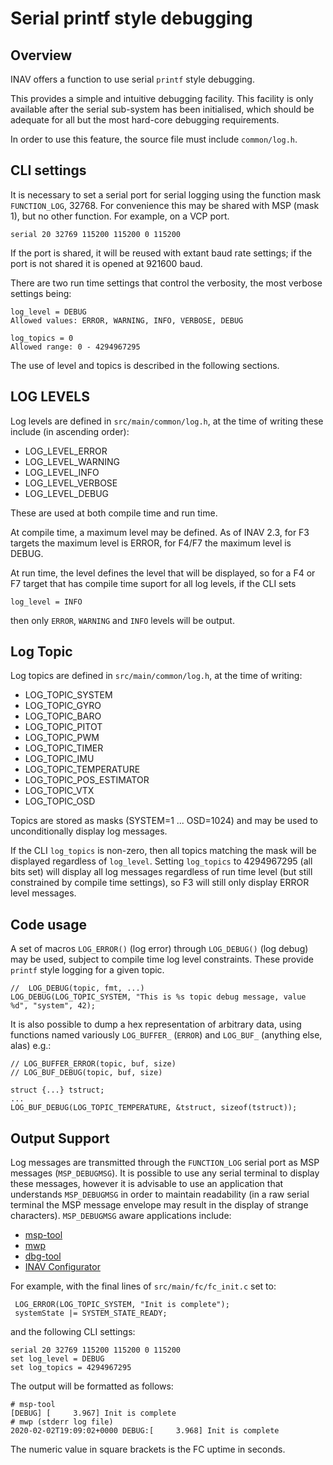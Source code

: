 # Serial printf style debugging

## Overview

INAV offers a function to use serial `printf` style debugging.

This provides a simple and intuitive debugging facility. This facility is only available after the serial sub-system has been initialised, which should be adequate for all but the most hard-core debugging requirements.

In order to use this feature, the source file must include `common/log.h`.

## CLI settings

It is necessary to set a serial port for serial logging using the function mask `FUNCTION_LOG`, 32768. For convenience this may be shared with MSP (mask 1), but no other function.
For example, on a VCP port.

```
serial 20 32769 115200 115200 0 115200
```

If the port is shared, it will be reused with extant baud rate settings; if the port is not shared it is opened at 921600 baud.

There are two run time settings that control the verbosity, the most verbose settings being:

```
log_level = DEBUG
Allowed values: ERROR, WARNING, INFO, VERBOSE, DEBUG

log_topics = 0
Allowed range: 0 - 4294967295

```

The use of level and topics is described in the following sections.

## LOG LEVELS

Log levels are defined in `src/main/common/log.h`, at the time of writing these include (in ascending order):

* LOG_LEVEL_ERROR
* LOG_LEVEL_WARNING
* LOG_LEVEL_INFO
* LOG_LEVEL_VERBOSE
* LOG_LEVEL_DEBUG

These are used at both compile time and run time.

At compile time, a maximum level may be defined. As of INAV 2.3, for F3 targets the maximum level is ERROR, for F4/F7 the maximum level is DEBUG.

At run time, the level defines the level that will be displayed, so for a F4 or F7 target that has compile time suport for all log levels, if the CLI sets
```
log_level = INFO
```
then only `ERROR`, `WARNING` and `INFO` levels will be output.

## Log Topic

Log topics are defined in `src/main/common/log.h`, at the time of writing:

* LOG_TOPIC_SYSTEM
* LOG_TOPIC_GYRO
* LOG_TOPIC_BARO
* LOG_TOPIC_PITOT
* LOG_TOPIC_PWM
* LOG_TOPIC_TIMER
* LOG_TOPIC_IMU
* LOG_TOPIC_TEMPERATURE
* LOG_TOPIC_POS_ESTIMATOR
* LOG_TOPIC_VTX
* LOG_TOPIC_OSD

Topics are stored as masks (SYSTEM=1 ... OSD=1024) and may be used to unconditionally display log messages.

If the CLI `log_topics` is non-zero, then all topics matching the mask will be displayed regardless of `log_level`. Setting `log_topics` to 4294967295 (all bits set) will display all log messages regardless of run time level (but still constrained by compile time settings), so F3 will still only display ERROR level messages.

## Code usage

A set of macros `LOG_ERROR()` (log error) through `LOG_DEBUG()` (log debug) may be used, subject to compile time log level constraints. These provide `printf` style logging for a given topic.

```
//  LOG_DEBUG(topic, fmt, ...)
LOG_DEBUG(LOG_TOPIC_SYSTEM, "This is %s topic debug message, value %d", "system", 42);
```

It is also possible to dump a hex representation of arbitrary  data, using functions named variously `LOG_BUFFER_` (`ERROR`) and `LOG_BUF_` (anything else, alas) e.g.:

```
// LOG_BUFFER_ERROR(topic, buf, size)
// LOG_BUF_DEBUG(topic, buf, size)

struct {...} tstruct;
...
LOG_BUF_DEBUG(LOG_TOPIC_TEMPERATURE, &tstruct, sizeof(tstruct));
```

## Output Support

Log messages are transmitted through the `FUNCTION_LOG` serial port as MSP messages (`MSP_DEBUGMSG`). It is possible to use any serial terminal to display these messages, however it is advisable to use an application that understands `MSP_DEBUGMSG` in order to maintain readability (in a raw serial terminal the MSP message envelope may result in the display of strange characters). `MSP_DEBUGMSG` aware applications include:

* [msp-tool](https://github.com/fiam/msp-tool)
* [mwp](https://github.com/stronnag/mwptools)
* [dbg-tool](https://github.com/stronnag/mwptools)
* [INAV Configurator](https://github.com/iNavFlight/inav-configurator)

For example, with the final lines of `src/main/fc/fc_init.c` set to:

```
 LOG_ERROR(LOG_TOPIC_SYSTEM, "Init is complete");
 systemState |= SYSTEM_STATE_READY;
```

and the following CLI settings:

```
serial 20 32769 115200 115200 0 115200
set log_level = DEBUG
set log_topics = 4294967295
```

The output will be formatted as follows:

```
# msp-tool
[DEBUG] [     3.967] Init is complete
# mwp (stderr log file)
2020-02-02T19:09:02+0000 DEBUG:[     3.968] Init is complete
```

The numeric value in square brackets is the FC uptime in seconds.
